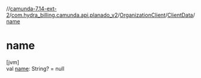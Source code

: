 //[camunda-7.14-ext-2](../../../../index.md)/[com.hydra_billing.camunda.api.planado_v2](../../index.md)/[OrganizationClient](../index.md)/[ClientData](index.md)/[name](name.md)

# name

[jvm]\
val [name](name.md): String? = null
